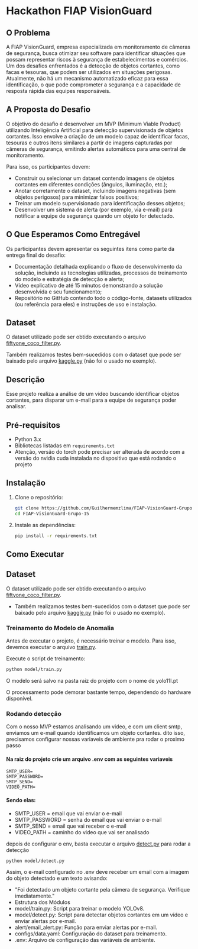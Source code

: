 # Hackathon FIAP VisionGuard

## O Problema

A FIAP VisionGuard, empresa especializada em monitoramento de câmeras de segurança, busca otimizar seu software para identificar situações que possam representar riscos à segurança de estabelecimentos e comércios. Um dos desafios enfrentados é a detecção de objetos cortantes, como facas e tesouras, que podem ser utilizados em situações perigosas. Atualmente, não há um mecanismo automatizado eficaz para essa identificação, o que pode comprometer a segurança e a capacidade de resposta rápida das equipes responsáveis.

## A Proposta do Desafio

O objetivo do desafio é desenvolver um MVP (Minimum Viable Product) utilizando Inteligência Artificial para detecção supervisionada de objetos cortantes. Isso envolve a criação de um modelo capaz de identificar facas, tesouras e outros itens similares a partir de imagens capturadas por câmeras de segurança, emitindo alertas automáticos para uma central de monitoramento.

Para isso, os participantes devem:

- Construir ou selecionar um dataset contendo imagens de objetos cortantes em diferentes condições (ângulos, iluminação, etc.);
- Anotar corretamente o dataset, incluindo imagens negativas (sem objetos perigosos) para minimizar falsos positivos;
- Treinar um modelo supervisionado para identificação desses objetos;
- Desenvolver um sistema de alerta (por exemplo, via e-mail) para notificar a equipe de segurança quando um objeto for detectado.

## O Que Esperamos Como Entregável

Os participantes devem apresentar os seguintes itens como parte da entrega final do desafio:

- Documentação detalhada explicando o fluxo de desenvolvimento da solução, incluindo as tecnologias utilizadas, processos de treinamento do modelo e estratégia de detecção e alerta;
- Vídeo explicativo de até 15 minutos demonstrando a solução desenvolvida e seu funcionamento;
- Repositório no GitHub contendo todo o código-fonte, datasets utilizados (ou referência para eles) e instruções de uso e instalação.

## Dataset

O dataset utilizado pode ser obtido executando o arquivo [fiftyone_coco_filter.py](fiftyone_coco_filter.py).

Também realizamos testes bem-sucedidos com o dataset que pode ser baixado pelo arquivo [kaggle.py](kaggle.py) (não foi o usado no exemplo).

## Descrição

Esse projeto realiza a análise de um vídeo buscando identificar objetos cortantes, para disparar um e-mail para a equipe de segurança poder analisar.

## Pré-requisitos

- Python 3.x
- Bibliotecas listadas em `requirements.txt`
- Atenção, versão do torch pode precisar ser alterada de acordo com a versão do nvidia cuda instalada no dispositivo que está rodando o projeto

## Instalação

1. Clone o repositório:

    ```bash
    git clone https://github.com/Guilhermemzlima/FIAP-VisionGuard-Grupo-15
    cd FIAP-VisionGuard-Grupo-15
    ```

2. Instale as dependências:

    ```bash
    pip install -r requirements.txt
    ```

## Como Executar

## Dataset

O dataset utilizado pode ser obtido executando o arquivo [fiftyone_coco_filter.py](fiftyone_coco_filter.py).

 - Também realizamos testes bem-sucedidos com o dataset que pode ser baixado pelo arquivo [kaggle.py](kaggle.py) (não foi o usado no exemplo).


### Treinamento do Modelo de Anomalia

Antes de executar o projeto, é necessário treinar o modelo. Para isso, devemos executar o arquivo [train.py](model/train.py).

Execute o script de treinamento:

```bash
python model/train.py
```

O modelo será salvo na pasta raiz do projeto com o nome de yolo11l.pt

O processamento pode demorar bastante tempo, dependendo do hardware disponível.

### Rodando detecção
Com o nosso MVP estamos analisando um video, e com um client smtp, enviamos um e-mail quando identificamos um objeto cortantes. dito isso, precisamos configurar nossas variaveis de ambiente pra rodar o proximo passo

#### Na raiz do projeto crie um arquivo .env com as seguintes variaveis

```
SMTP_USER=
SMTP_PASSWORD=
SMTP_SEND=
VIDEO_PATH=
```
#### Sendo elas:
- SMTP_USER = email que vai enviar o e-mail
- SMTP_PASSWORD = senha do email que vai enviar o e-mail
- SMTP_SEND = email que vai receber o e-mail
- VIDEO_PATH = caminho do video que vai ser analisado


depois de configurar o env, basta executar o arquivo [detect.py](model/detect.py) para rodar a detecção

```bash
python model/detect.py
```


Assim, o e-mail configurado no .env deve receber um email com a imagem do objeto detectado e um texto avisando:
-  "Foi detectado um objeto cortante pela câmera de segurança. Verifique imediatamente."
- Estrutura dos Módulos
- model/train.py: Script para treinar o modelo YOLOv8.
- model/detect.py: Script para detectar objetos cortantes em um vídeo e enviar alertas por e-mail.
- alert/email_alert.py: Função para enviar alertas por e-mail.
- configs/data.yaml: Configuração do dataset para treinamento.
- .env: Arquivo de configuração das variáveis de ambiente.